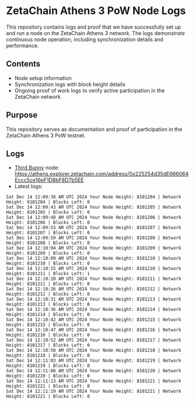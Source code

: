 # ZetaChain Athens 3 PoW Node Logs
This repository contains logs and proof that we have successfully set up and run a node on the ZetaChain Athens 3 network. The logs demonstrate continuous node operation, including synchronization details and performance.

## Contents
- Node setup information
- Synchronization logs with block height details
- Ongoing proof of work logs to verify active participation in the ZetaChain network

## Purpose
This repository serves as documentation and proof of participation in the ZetaChain Athens 3 PoW testnet.

## Logs

- [Third Bunny](https://thirdbunny.xyz/) node: https://athens.explorer.zetachain.com/address/0x225254d35dE666064Eccc5ce16eF1D8bF8D7b5EE
- Latest logs:
```
Sat Dec 14 12:09:38 AM UTC 2024 Your Node Height: 8101204 | Network Height: 8101204 | Blocks Left: 0
Sat Dec 14 12:09:43 AM UTC 2024 Your Node Height: 8101205 | Network Height: 8101205 | Blocks Left: 0
Sat Dec 14 12:09:48 AM UTC 2024 Your Node Height: 8101206 | Network Height: 8101206 | Blocks Left: 0
Sat Dec 14 12:09:53 AM UTC 2024 Your Node Height: 8101207 | Network Height: 8101207 | Blocks Left: 0
Sat Dec 14 12:09:59 AM UTC 2024 Your Node Height: 8101208 | Network Height: 8101208 | Blocks Left: 0
Sat Dec 14 12:10:04 AM UTC 2024 Your Node Height: 8101209 | Network Height: 8101209 | Blocks Left: 0
Sat Dec 14 12:10:09 AM UTC 2024 Your Node Height: 8101210 | Network Height: 8101210 | Blocks Left: 0
Sat Dec 14 12:10:15 AM UTC 2024 Your Node Height: 8101210 | Network Height: 8101211 | Blocks Left: 1
Sat Dec 14 12:10:20 AM UTC 2024 Your Node Height: 8101211 | Network Height: 8101211 | Blocks Left: 0
Sat Dec 14 12:10:26 AM UTC 2024 Your Node Height: 8101212 | Network Height: 8101212 | Blocks Left: 0
Sat Dec 14 12:10:31 AM UTC 2024 Your Node Height: 8101213 | Network Height: 8101213 | Blocks Left: 0
Sat Dec 14 12:10:36 AM UTC 2024 Your Node Height: 8101214 | Network Height: 8101214 | Blocks Left: 0
Sat Dec 14 12:10:42 AM UTC 2024 Your Node Height: 8101215 | Network Height: 8101215 | Blocks Left: 0
Sat Dec 14 12:10:47 AM UTC 2024 Your Node Height: 8101216 | Network Height: 8101216 | Blocks Left: 0
Sat Dec 14 12:10:52 AM UTC 2024 Your Node Height: 8101217 | Network Height: 8101217 | Blocks Left: 0
Sat Dec 14 12:10:58 AM UTC 2024 Your Node Height: 8101218 | Network Height: 8101218 | Blocks Left: 0
Sat Dec 14 12:11:03 AM UTC 2024 Your Node Height: 8101219 | Network Height: 8101219 | Blocks Left: 0
Sat Dec 14 12:11:08 AM UTC 2024 Your Node Height: 8101220 | Network Height: 8101220 | Blocks Left: 0
Sat Dec 14 12:11:13 AM UTC 2024 Your Node Height: 8101221 | Network Height: 8101221 | Blocks Left: 0
Sat Dec 14 12:11:19 AM UTC 2024 Your Node Height: 8101221 | Network Height: 8101221 | Blocks Left: 0
```
